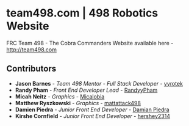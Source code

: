 # team498.com | 498 Robotics Website
FRC Team 498 - The Cobra Commanders Website available here - http://team498.com
## Contributors
* **Jason Barnes** - *Team 498 Mentor* - *Full Stack Developer* - [vyrotek](https://github.com/vyrotek)
* **Randy Pham** - *Front End Developer Lead* - [RandyyPham](https://github.com/randyypham)
* **Micah Neitz** - *Graphics* - [Micalobia](https://github.com/micalobia)
* **Matthew Ryszkowski** - *Graphics* - [mattattack498](https://github.com/mattattack498)
* **Damien Piedra** - *Junior Front End Developer* - [Damian Piedra](https://github.com/DamianPX)
* **Kirshe Cornfield** - *Junior Front End Developer* - [hershey2314](https://github.com/hershey2314)
